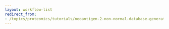 ```yaml
---
layout: workflow-list
redirect_from:
- /topics/proteomics/tutorials/neoantigen-2-non-normal-database-generation/faqs/
---
```

